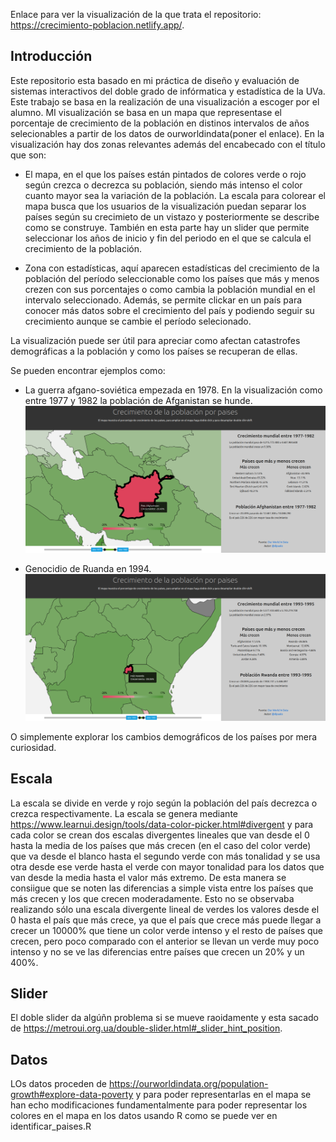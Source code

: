 Enlace para ver la visualización de la que trata el repositorio: https://crecimiento-poblacion.netlify.app/.

## Introducción

Este repositorio esta basado en mi práctica de diseño y evaluación de sistemas interactivos del doble grado de infórmatica y estadística de la UVa. Este trabajo se basa en la realización de una visualización a escoger por el alumno. MI visualización  se basa en un mapa que representase el porcentaje de crecimiento de la población en distinos intervalos de años selecionables a partir de los datos de ourworldindata(poner el enlace). En la visualización hay dos zonas relevantes además del encabecado con el título que son:

- El mapa, en el que los países están pintados de colores verde o rojo según crezca o decrezca su población, siendo más intenso el color cuanto mayor sea la variación de la población. La escala para colorear el mapa busca que los usuarios de la visualización puedan separar los países según su crecimieto de un vistazo y posteriormente se describe como se construye. También en esta parte hay un slider que permite seleccionar los años de inicio y fin del periodo en el que se calcula el crecimiento de la población.

- Zona con estadísticas, aquí aparecen estadísticas del crecimiento de la población del período seleccionable como los países que más y menos crezen con sus porcentajes o como cambia la población mundial en el intervalo seleccionado. Además, se permite clickar en un país para conocer más datos sobre el crecimiento del país y podiendo seguir su crecimiento aunque se cambie el período selecionado.

La visualización puede ser útil para apreciar como afectan catastrofes demográficas a la población y como los países se recuperan de ellas.

Se pueden encontrar ejemplos como: 

- La guerra afgano-soviética empezada en 1978. En la visualización como entre 1977 y 1982 la población de Afganistan se hunde.
![Alt text](./crecimiento_afganistan1977-1982.png?raw=true "Invasion URSS")

- Genocidio de Ruanda en 1994.
![Alt text](./crecimiento_ruanda1993-1995.png?raw=true "Genocidio Ruanda")

O simplemente explorar los cambios demográficos de los países por mera curiosidad.

## Escala

La escala se divide en verde y rojo según la población del país decrezca o crezca respectivamente. La escala se genera mediante https://www.learnui.design/tools/data-color-picker.html#divergent y para cada color se crean dos escalas divergentes lineales que van desde el 0 hasta la media de los países que más crecen (en el caso del color verde) que va desde el blanco hasta el segundo verde con más tonalidad y se usa otra desde ese verde hasta el verde con mayor tonalidad para los datos que van desde la media hasta el valor más extremo. De esta manera se consiigue que se noten las diferencias a simple vista entre los países que más crecen y los que crecen moderadamente. Esto no se observaba realizando sólo una escala divergente lineal de verdes los valores desde el 0 hasta el país que más crece, ya que el país que crece más puede llegar a crecer un 10000% que tiene un color verde intenso y el resto de países que crecen, pero poco comparado con el anterior se llevan un verde muy poco intenso y no se ve las diferencias entre países que crecen un 20% y un 400%.

## Slider

El doble slider da algúñn problema si se mueve raoidamente y esta sacado de https://metroui.org.ua/double-slider.html#_slider_hint_position.

## Datos 

LOs datos proceden de https://ourworldindata.org/population-growth#explore-data-poverty y para poder representarlas en el mapa se han echo modificaciones fundamentalmente para poder representar los colores en el mapa en los datos usando R como se puede ver en identificar_paises.R
